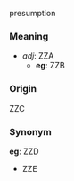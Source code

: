 presumption
### Meaning
+ _adj_: ZZA
    + __eg__: ZZB

### Origin

ZZC

### Synonym

__eg__: ZZD

+ ZZE


